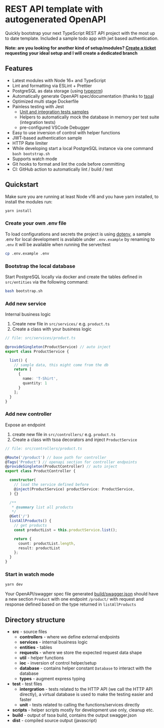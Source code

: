 
# REST API template with autogenerated OpenAPI

Quickly bootstrap your next TypeScript REST API project with the most up to date template. 
Included a sample todo app with jwt based authentication.

**Note: are you looking for another kind of setup/modules? [Create a ticket](https://github.com/nya1/ts-api-boilerplate/issues/new) requesting your ideal setup and I will create a dedicated branch**

## Features

- Latest modules with Node 16+ and TypeScript
- Lint and formatting via ESLint + Prettier
- PostgreSQL as data storage (using [typeorm](https://github.com/typeorm/typeorm/))
- Automatically generate OpenAPI spec/documentation (thanks to [tsoa](https://github.com/lukeautry/tsoa/))
- Optimized multi stage Dockerfile
- Painless testing with Jest
  - [Unit and integration tests samples](test)
  - Helpers to automatically mock the database in memory per test suite (integration tests)
  - pre-configured VSCode Debugger
- Easy to use inversion of control with helper functions
- JWT-based authentication sample
- HTTP Rate limiter
- While developing start a local PostgreSQL instance via one command `bash bootstrap.sh`
- Supports watch mode
- Git hooks to format and lint the code before committing
- CI: GitHub action to automatically lint / build / test

## Quickstart

Make sure you are running at least Node v16 and you have yarn installed, to install the modules run:

```bash
yarn install
```

### Create your own .env file

To load configurations and secrets the project is using [dotenv](https://www.npmjs.com/package/dotenv), a sample .env for local development is available under `.env.example` by renaming to `.env` it will be available when running the server/test

```bash
cp .env.example .env
```


### Bootstrap the local database

Start PostgreSQL locally via docker and create the tables defined in `src/entities` via the following command:

```bash
bash bootstrap.sh
```

### Add new service

Internal business logic

1. Create new file in `src/services/` e.g. `product.ts`
2. Create a class with your business logic

```ts
// file: src/services/product.ts

@provideSingleton(ProductService) // auto inject
export class ProductService {

  list() {
    // sample data, this might come from the db
    return [
      {
        name: 'T-Shirt',
        quantity: 1
      }
    ];
  }
}
```

### Add new controller

Expose an endpoint

1. create new file in `src/controllers/` e.g. `product.ts`
2. Create a class with tsoa decorators and inject `ProductService`

```ts
// file: src/controllers/product.ts

@Route('/product') // base path for controller
@Tags('Product') // openapi section for controller endpoints
@provideSingleton(ProductController) // auto inject
export class ProductController {

  constructor(
    // load the service defined before
    @inject(ProductService) productService: ProductService,
  ) {}

  /**
   * @summary list all products
   */
  @Get('/')
  listAllProducts() {
    // get products
    const productList = this.productService.list();

    return {
      count: productList.length,
      result: productList
    };
  }
}
```

### Start in watch mode

```bash
yarn dev
```

Your OpenAPI/swagger spec file generated [build/swagger.json](build/swagger.json) should have a new section `Product` with one endpoint `/product/` with request and response defined based on the type returned in `listAllProducts`


## Directory structure

- **src** - source files
  - **controllers** - where we define external endpoints
  - **services** - internal business logic
  - **entities** - tables
  - **requests** - where we store the expected request data shape
  - **util** - helper functions
  - **ioc** - inversion of control helper/setup
  - **database** - contains helper constant `Database` to interact with the database
  - **types** - augment express typing
- **test** - test files
  - **intergration** - tests related to the HTTP API (we call the HTTP API directly), a virtual database is used to make the testing easier and faster
  - **unit** - tests related to calling the functions/services directly
- **scripts** - helper scripts mostly for development use only, cleanup etc.
- **build** - output of tsoa build, contains the output swagger.json
- **dist** - compiled source output (javascript)
